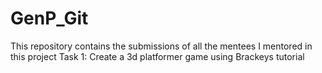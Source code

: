 # GenP_Git
This repository contains the submissions of all the mentees I mentored in this project
Task 1: Create a 3d platformer game using Brackeys tutorial

